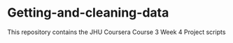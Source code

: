 # Getting-and-cleaning-data
This repository contains the JHU Coursera Course 3 Week 4 Project scripts
